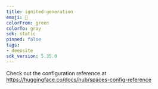 ```yaml
---
title: ignited-generation
emoji: 🐳
colorFrom: green
colorTo: gray
sdk: static
pinned: false
tags:
- deepsite
sdk_version: 5.35.0
---
```


Check out the configuration reference at https://huggingface.co/docs/hub/spaces-config-reference